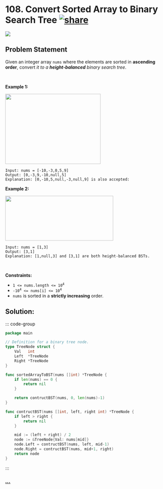 # 108. Convert Sorted Array to Binary Search Tree [![share]](https://leetcode.com/problems/convert-sorted-array-to-binary-search-tree/)

![][easy]

## Problem Statement

<p>Given an integer array <code>nums</code> where the elements are sorted in <strong>ascending order</strong>, convert <em>it to a </em><span data-keyword="height-balanced"><strong><em>height-balanced</em></strong></span> <em>binary search tree</em>.</p>
<p> </p>
<p><strong class="example">Example 1:</strong></p>
<img alt="" src="https://assets.leetcode.com/uploads/2021/02/18/btree1.jpg" style="width: 302px; height: 222px;"/>

```
Input: nums = [-10,-3,0,5,9]
Output: [0,-3,9,-10,null,5]
Explanation: [0,-10,5,null,-3,null,9] is also accepted:

```

<p><strong class="example">Example 2:</strong></p>
<img alt="" src="https://assets.leetcode.com/uploads/2021/02/18/btree.jpg" style="width: 342px; height: 142px;"/>

```
Input: nums = [1,3]
Output: [3,1]
Explanation: [1,null,3] and [3,1] are both height-balanced BSTs.
```

<p> </p>
<p><strong>Constraints:</strong></p>
<ul>
<li><code>1 &lt;= nums.length &lt;= 10<sup>4</sup></code></li>
<li><code>-10<sup>4</sup> &lt;= nums[i] &lt;= 10<sup>4</sup></code></li>
<li><code>nums</code> is sorted in a <strong>strictly increasing</strong> order.</li>
</ul>

## Solution:

::: code-group

```go [Go]
package main

// Definition for a binary tree node.
type TreeNode struct {
	Val   int
	Left  *TreeNode
	Right *TreeNode
}

func sortedArrayToBST(nums []int) *TreeNode {
	if len(nums) == 0 {
		return nil
	}

	return contructBST(nums, 0, len(nums)-1)
}

func contructBST(nums []int, left, right int) *TreeNode {
	if left > right {
		return nil
	}

	mid := (left + right) / 2
	node := &TreeNode{Val: nums[mid]}
	node.Left = contructBST(nums, left, mid-1)
	node.Right = contructBST(nums, mid+1, right)
	return node
}

```

:::

### [_..._](#)

```

```

<!----------------------------------{ link }--------------------------------->

[share]: https://graph.org/file/3ea5234dda646b71c574a.png
[easy]: https://img.shields.io/badge/Difficulty-Easy-bright.svg
[medium]: https://img.shields.io/badge/Difficulty-Medium-yellow.svg
[hard]: https://img.shields.io/badge/Difficulty-Hard-red.svg
